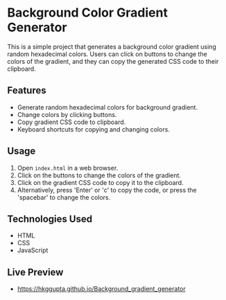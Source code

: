 # Background Color Gradient Generator

This is a simple project that generates a background color gradient using random hexadecimal colors. Users can click on buttons to change the colors of the gradient, and they can copy the generated CSS code to their clipboard.

## Features

- Generate random hexadecimal colors for background gradient.
- Change colors by clicking buttons.
- Copy gradient CSS code to clipboard.
- Keyboard shortcuts for copying and changing colors.

## Usage

1. Open `index.html` in a web browser.
2. Click on the buttons to change the colors of the gradient.
3. Click on the gradient CSS code to copy it to the clipboard.
4. Alternatively, press 'Enter' or 'c' to copy the code, or press the 'spacebar' to change the colors.

## Technologies Used

- HTML
- CSS
- JavaScript

## Live Preview

- https://hkggupta.github.io/Background_gradient_generator
